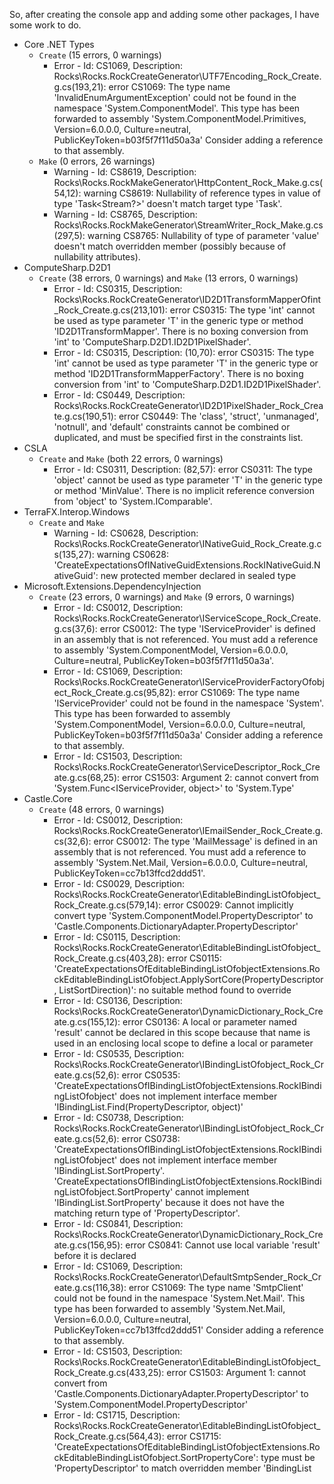 So, after creating the console app and adding some other packages, I have some work to do.

* Core .NET Types
  * `Create` (15 errors, 0 warnings)
    * Error - Id: CS1069, Description: Rocks\Rocks.RockCreateGenerator\UTF7Encoding_Rock_Create.g.cs(193,21): error CS1069: The type name 'InvalidEnumArgumentException' could not be found in the namespace 'System.ComponentModel'. This type has been forwarded to assembly 'System.ComponentModel.Primitives, Version=6.0.0.0, Culture=neutral, PublicKeyToken=b03f5f7f11d50a3a' Consider adding a reference to that assembly.
  * `Make` (0 errors, 26 warnings)
    * Warning - Id: CS8619, Description: Rocks\Rocks.RockMakeGenerator\HttpContent_Rock_Make.g.cs(54,12): warning CS8619: Nullability of reference types in value of type 'Task<Stream?>' doesn't match target type 'Task<Stream>'.
    * Warning - Id: CS8765, Description: Rocks\Rocks.RockMakeGenerator\StreamWriter_Rock_Make.g.cs(297,5): warning CS8765: Nullability of type of parameter 'value' doesn't match overridden member (possibly because of nullability attributes).
* ComputeSharp.D2D1
  * `Create` (38 errors, 0 warnings) and `Make` (13 errors, 0 warnings)
    * Error - Id: CS0315, Description: Rocks\Rocks.RockCreateGenerator\ID2D1TransformMapperOfint_Rock_Create.g.cs(213,101): error CS0315: The type 'int' cannot be used as type parameter 'T' in the generic type or method 'ID2D1TransformMapper<T>'. There is no boxing conversion from 'int' to 'ComputeSharp.D2D1.ID2D1PixelShader'.
    * Error - Id: CS0315, Description: (10,70): error CS0315: The type 'int' cannot be used as type parameter 'T' in the generic type or method 'ID2D1TransformMapperFactory<T>'. There is no boxing conversion from 'int' to 'ComputeSharp.D2D1.ID2D1PixelShader'.
    * Error - Id: CS0449, Description: Rocks\Rocks.RockCreateGenerator\ID2D1PixelShader_Rock_Create.g.cs(190,51): error CS0449: The 'class', 'struct', 'unmanaged', 'notnull', and 'default' constraints cannot be combined or duplicated, and must be specified first in the constraints list.
* CSLA
  * `Create` and `Make` (both 22 errors, 0 warnings)
    * Error - Id: CS0311, Description: (82,57): error CS0311: The type 'object' cannot be used as type parameter 'T' in the generic type or method 'MinValue<T>'. There is no implicit reference conversion from 'object' to 'System.IComparable'.
* TerraFX.Interop.Windows
  * `Create` and `Make`
    * Warning - Id: CS0628, Description: Rocks\Rocks.RockCreateGenerator\INativeGuid_Rock_Create.g.cs(135,27): warning CS0628: 'CreateExpectationsOfINativeGuidExtensions.RockINativeGuid.NativeGuid': new protected member declared in sealed type
* Microsoft.Extensions.DependencyInjection
  * `Create` (23 errors, 0 warnings) and `Make` (9 errors, 0 warnings)
    * Error - Id: CS0012, Description: Rocks\Rocks.RockCreateGenerator\IServiceScope_Rock_Create.g.cs(37,6): error CS0012: The type 'IServiceProvider' is defined in an assembly that is not referenced. You must add a reference to assembly 'System.ComponentModel, Version=6.0.0.0, Culture=neutral, PublicKeyToken=b03f5f7f11d50a3a'.
    * Error - Id: CS1069, Description: Rocks\Rocks.RockCreateGenerator\IServiceProviderFactoryOfobject_Rock_Create.g.cs(95,82): error CS1069: The type name 'IServiceProvider' could not be found in the namespace 'System'. This type has been forwarded to assembly 'System.ComponentModel, Version=6.0.0.0, Culture=neutral, PublicKeyToken=b03f5f7f11d50a3a' Consider adding a reference to that assembly.
    * Error - Id: CS1503, Description: Rocks\Rocks.RockCreateGenerator\ServiceDescriptor_Rock_Create.g.cs(68,25): error CS1503: Argument 2: cannot convert from 'System.Func<IServiceProvider, object>' to 'System.Type'
* Castle.Core
  * `Create` (48 errors, 0 warnings)
    * Error - Id: CS0012, Description: Rocks\Rocks.RockCreateGenerator\IEmailSender_Rock_Create.g.cs(32,6): error CS0012: The type 'MailMessage' is defined in an assembly that is not referenced. You must add a reference to assembly 'System.Net.Mail, Version=6.0.0.0, Culture=neutral, PublicKeyToken=cc7b13ffcd2ddd51'.
	* Error - Id: CS0029, Description: Rocks\Rocks.RockCreateGenerator\EditableBindingListOfobject_Rock_Create.g.cs(579,14): error CS0029: Cannot implicitly convert type 'System.ComponentModel.PropertyDescriptor' to 'Castle.Components.DictionaryAdapter.PropertyDescriptor'
	* Error - Id: CS0115, Description: Rocks\Rocks.RockCreateGenerator\EditableBindingListOfobject_Rock_Create.g.cs(403,28): error CS0115: 'CreateExpectationsOfEditableBindingListOfobjectExtensions.RockEditableBindingListOfobject.ApplySortCore(PropertyDescriptor, ListSortDirection)': no suitable method found to override
	* Error - Id: CS0136, Description: Rocks\Rocks.RockCreateGenerator\DynamicDictionary_Rock_Create.g.cs(155,12): error CS0136: A local or parameter named 'result' cannot be declared in this scope because that name is used in an enclosing local scope to define a local or parameter
	* Error - Id: CS0535, Description: Rocks\Rocks.RockCreateGenerator\IBindingListOfobject_Rock_Create.g.cs(52,6): error CS0535: 'CreateExpectationsOfIBindingListOfobjectExtensions.RockIBindingListOfobject' does not implement interface member 'IBindingList<object>.Find(PropertyDescriptor, object)'
	* Error - Id: CS0738, Description: Rocks\Rocks.RockCreateGenerator\IBindingListOfobject_Rock_Create.g.cs(52,6): error CS0738: 'CreateExpectationsOfIBindingListOfobjectExtensions.RockIBindingListOfobject' does not implement interface member 'IBindingList<object>.SortProperty'. 'CreateExpectationsOfIBindingListOfobjectExtensions.RockIBindingListOfobject.SortProperty' cannot implement 'IBindingList<object>.SortProperty' because it does not have the matching return type of 'PropertyDescriptor'.
	* Error - Id: CS0841, Description: Rocks\Rocks.RockCreateGenerator\DynamicDictionary_Rock_Create.g.cs(156,95): error CS0841: Cannot use local variable 'result' before it is declared
	* Error - Id: CS1069, Description: Rocks\Rocks.RockCreateGenerator\DefaultSmtpSender_Rock_Create.g.cs(116,38): error CS1069: The type name 'SmtpClient' could not be found in the namespace 'System.Net.Mail'. This type has been forwarded to assembly 'System.Net.Mail, Version=6.0.0.0, Culture=neutral, PublicKeyToken=cc7b13ffcd2ddd51' Consider adding a reference to that assembly.
	* Error - Id: CS1503, Description: Rocks\Rocks.RockCreateGenerator\EditableBindingListOfobject_Rock_Create.g.cs(433,25): error CS1503: Argument 1: cannot convert from 'Castle.Components.DictionaryAdapter.PropertyDescriptor' to 'System.ComponentModel.PropertyDescriptor'
	* Error - Id: CS1715, Description: Rocks\Rocks.RockCreateGenerator\EditableBindingListOfobject_Rock_Create.g.cs(564,43): error CS1715: 'CreateExpectationsOfEditableBindingListOfobjectExtensions.RockEditableBindingListOfobject.SortPropertyCore': type must be 'PropertyDescriptor' to match overridden member 'BindingList<object>.SortPropertyCore'
  * `Make` (13 errors, 9 warnings)
    * Warning - Id: CS8619, Description: Rocks\Rocks.RockMakeGenerator\XmlSubtreeReader_Rock_Make.g.cs(282,12): warning CS8619: Nullability of reference types in value of type 'Task<string?>' doesn't match target type 'Task<string>'.
* AutoMapper
  * `Create` (241 errors, 11 warnings) and `Make` (39 errors, 7 warnings)
    * Error - Id: CS0029, Description: Rocks\Rocks.RockCreateGenerator\PathMap_Rock_Create.g.cs(161,14): error CS0029: Cannot implicitly convert type 'System.Reflection.MemberInfo[]' to 'MemberInfo[]'
	* Error - Id: CS0246, Description: Rocks\Rocks.RockCreateGenerator\DuplicateTypeMapConfigurationException_Rock_Create.g.cs(28,131): error CS0246: The type or namespace name 'TypeMapConfigErrors' could not be found (are you missing a using directive or an assembly reference?)
    * Error - Id: CS0311, Description: Rocks\Rocks.RockCreateGenerator\MappingExpressionBaseOfobject_object_object_Rock_Create.g.cs(173,107): error CS0311: The type 'object' cannot be used as type parameter 'TMappingExpression' in the generic type or method 'MappingExpressionBase<TSource, TDestination, TMappingExpression>'. There is no implicit reference conversion from 'object' to 'AutoMapper.IMappingExpressionBase<object, object, object>'.
    * Error - Id: CS0460, Description: Rocks\Rocks.RockCreateGenerator\IMemberConfigurationExpression_Rock_Create.g.cs(334,28): error CS0460: Constraints for override and explicit interface implementation methods are inherited from the base method, so they cannot be specified directly, except for either a 'class', or a 'struct' constraint.
    * Error - Id: CS0507, Description: Rocks\Rocks.RockCreateGenerator\ConstructorParameterMap_Rock_Create.g.cs(674,5): error CS0507: 'CreateExpectationsOfConstructorParameterMapExtensions.RockConstructorParameterMap.SourceType.set': cannot change access modifiers when overriding 'protected' inherited member 'ConstructorParameterMap.SourceType.set'
    * Error - Id: CS0535, Description: Rocks\Rocks.RockCreateGenerator\IGlobalConfiguration_Rock_Create.g.cs(43,6): error CS0535: 'CreateExpectationsOfIGlobalConfigurationExtensions.RockIGlobalConfiguration' does not implement interface member 'IConfigurationProvider.AssertConfigurationIsValid()'
    * Error - Id: CS1503, Description: Rocks\Rocks.RockCreateGenerator\AutoMapperConfigurationException_Rock_Create.g.cs(58,59): error CS1503: Argument 2: cannot convert from 'TypeMapConfigErrors[]' to 'string'
    * Warning - Id: CS8625, Description: Rocks\Rocks.RockCreateGenerator\IMemberConfiguration_Rock_Create.g.cs(52,93): warning CS8625: Cannot convert null literal to non-nullable reference type.
    * Warning - Id: CS8633, Description: Rocks\Rocks.RockCreateGenerator\IMappingExpressionOfobject_object_Rock_Create.g.cs(155,46): warning CS8633: Nullability in constraints for type parameter 'TOtherSource' of method 'CreateExpectationsOfIMappingExpressionOfobject_objectExtensions.RockIMappingExpressionOfobject_object.Include<TOtherSource, TOtherDestination>()' doesn't match the constraints for type parameter 'TOtherSource' of interface method 'IMappingExpression<object, object>.Include<TOtherSource, TOtherDestination>()'. Consider using an explicit interface implementation instead.
* System.Threading.Channels
  * `Create` and `Make`
    * Error - Id: CS0103, Description: Rocks\Rocks.RockCreateGenerator\ChannelReaderOfobject_Rock_Create.g.cs(216,52): error CS0103: The name 'd__12' does not exist in the current context
    * Error - Id: CS1001, Description: Rocks\Rocks.RockCreateGenerator\ChannelReaderOfobject_Rock_Create.g.cs(216,58): error CS1001: Identifier expected
    * Error - Id: CS1026, Description: Rocks\Rocks.RockCreateGenerator\ChannelReaderOfobject_Rock_Create.g.cs(216,38): error CS1026: ) expected
    * Error - Id: CS1031, Description: Rocks\Rocks.RockCreateGenerator\ChannelReaderOfobject_Rock_Create.g.cs(216,38): error CS1031: Type expected
* Polly
  * `Create` (4 errors, 0 warnings)
    * Error - Id: CS0136, Description: Rocks\Rocks.RockCreateGenerator\ITtlStrategy_Rock_Create.g.cs(50,12): error CS0136: A local or parameter named 'result' cannot be declared in this scope because that name is used in an enclosing local scope to define a local or parameter
	* Error - Id: CS0841, Description: Rocks\Rocks.RockCreateGenerator\ITtlStrategy_Rock_Create.g.cs(51,78): error CS0841: Cannot use local variable 'result' before it is declared
  * `Make` (0 errors, 47 warnings)
    * Warning - Id: CS8619, Description: Rocks\Rocks.RockMakeGenerator\IAsyncPolicyOfobject_Rock_Make.g.cs(29,12): warning CS8619: Nullability of reference types in value of type 'Task<object?>' doesn't match target type 'Task<object>'.
* EntityFramework
  * `Create` (a lot, I couldn't get the stats)
    * Error - Id: CS0508, Description: Rocks\Rocks.RockCreateGenerator\IndexBuilderOfobject_Rock_Create.g.cs(76,33): error CS0508: 'CreateExpectationsOfIndexBuilderOfobjectExtensions.RockIndexBuilderOfobject.IsUnique(bool)': return type must be 'IndexBuilder<object>' to match overridden member 'IndexBuilder<object>.IsUnique(bool)'
	* Error - Id: CS0535, Description: Rocks\Rocks.RockCreateGenerator\IDbContextTransaction_Rock_Create.g.cs(386,7): error CS0535: 'CreateExpectationsOfIDbContextTransactionExtensions.RockIDbContextTransaction.ShimRockIDbContextTransaction' does not implement interface member 'IDisposable.Dispose()'
	* Error - Id: CS0738, Description: Rocks\Rocks.RockCreateGenerator\IMutableNavigation_Rock_Create.g.cs(83,6): error CS0738: 'CreateExpectationsOfIMutableNavigationExtensions.RockIMutableNavigation' does not implement interface member 'IReadOnlyNavigation.ForeignKey'. 'CreateExpectationsOfIMutableNavigationExtensions.RockIMutableNavigation.ForeignKey' cannot implement 'IReadOnlyNavigation.ForeignKey' because it does not have the matching return type of 'IReadOnlyForeignKey'.
	* Error - Id: CS0841, Description: Rocks\Rocks.RockCreateGenerator\SaveChangesInterceptor_Rock_Create.g.cs(113,128): error CS0841: Cannot use local variable 'result' before it is declared
	* Error - Id: CS1001, Description: Rocks\Rocks.RockCreateGenerator\ReferenceOfobject_Rock_Create.g.cs(27,96): error CS1001: Identifier expected
    * Error - Id: CS1003, Description: Rocks\Rocks.RockCreateGenerator\ReferenceOfobject_Rock_Create.g.cs(27,96): error CS1003: Syntax error, ',' expected
    * Error - Id: CS1069, Description: Rocks\Rocks.RockCreateGenerator\ITransactionEnlistmentManager_Rock_Create.g.cs(47,34): error CS1069: The type name 'Transaction' could not be found in the namespace 'System.Transactions'. This type has been forwarded to assembly 'System.Transactions.Local, Version=6.0.0.0, Culture=neutral, PublicKeyToken=cc7b13ffcd2ddd51' Consider adding a reference to that assembly.
    * Error - Id: CS1503, Description: Rocks\Rocks.RockCreateGenerator\ModelValidator_Rock_Create.g.cs(308,43): error CS1503: Argument 2: cannot convert from 'Microsoft.EntityFrameworkCore.Diagnostics.IDiagnosticsLogger<Validation>' to 'Microsoft.EntityFrameworkCore.Diagnostics.IDiagnosticsLogger<Microsoft.EntityFrameworkCore.DbLoggerCategory.Model.Validation>'
    * Error - Id: CS1525, Description: Rocks\Rocks.RockCreateGenerator\ReferenceOfobject_Rock_Create.g.cs(32,44): error CS1525: Invalid expression term 'object'
    * Error - Id: CS1729, Description: Rocks\Rocks.RockCreateGenerator\ReferenceOfobject_Rock_Create.g.cs(32,16): error CS1729: 'CreateExpectationsOfReferenceOfobjectExtensions.RockReferenceOfobject' does not contain a constructor that takes 2 arguments
    * Error - Id: CS1750, Description: Rocks\Rocks.RockCreateGenerator\DbContextOptionsBuilderOfobject_Rock_Create.g.cs(116,82): error CS1750: A value of type 'int' cannot be used as a default parameter because there are no standard conversions to type 'LogLevel'
	* Error - Id: CS8138, Description: Rocks\Rocks.RockCreateGenerator\DbContextOptionsOfobject_Rock_Create.g.cs(281,5): error CS8138: Cannot reference 'System.Runtime.CompilerServices.TupleElementNamesAttribute' explicitly. Use the tuple syntax to define tuple names.
    * Warning - Id: CS0169, Description: Rocks\Rocks.RockCreateGenerator\IReadOnlyServiceProperty_Rock_Create.g.cs(462,52): warning CS0169: The field 'CreateExpectationsOfIReadOnlyServicePropertyExtensions.RockIReadOnlyServiceProperty.ShimRockIReadOnlyServiceProperty.mock' is never used
    * Warning - Id: CS0612, Description: Rocks\Rocks.RockCreateGenerator\ModelBuilder_Rock_Create.g.cs(109,5): warning CS0612: 'ModelBuilder.ModelBuilder(IMutableModel)' is obsolete
    * Warning - Id: CS1066, Description: Rocks\Rocks.RockCreateGenerator\IMutableModel_Rock_Create.g.cs(1144,125): warning CS1066: The default value specified for parameter 'condition' will have no effect because it applies to a member that is used in contexts that do not allow optional arguments
    * Warning - Id: CS8604, Description: Rocks\Rocks.RockCreateGenerator\GeometryValueComparerOfobject_Rock_Create.g.cs(308,27): warning CS8604: Possible null reference argument for parameter 'instance' in 'object ValueComparer<object>.Snapshot(object instance)'.
    * Warning - Id: CS8618, Description: Rocks\Rocks.RockCreateGenerator\ISkipNavigation_Rock_Create.g.cs(72,11): warning CS8618: Non-nullable field 'shimForIReadOnlySkipNavigation' must contain a non-null value when exiting constructor. Consider declaring the field as nullable.
  * `Make` (965 errors, 57 warnings)
    * Error - Id: CS0012, Description: Rocks\Rocks.RockMakeGenerator\DiagnosticsLoggerOfobject_Rock_Make.g.cs(55,37): error CS0012: The type 'DiagnosticSource' is defined in an assembly that is not referenced. You must add a reference to assembly 'System.Diagnostics.DiagnosticSource, 
    * Error - Id: CS0051, Description: Rocks\Rocks.RockMakeGenerator\CoreTypeMapping_Rock_Make.g.cs(25,11): error CS0051: Inconsistent accessibility: parameter type 'CoreTypeMapping.CoreTypeMappingParameters' is less accessible than method 'MakeExpectationsOfCoreTypeMappingExtensions.RockCoreTypeMapping.RockCoreTypeMapping(CoreTypeMapping.CoreTypeMappingParameters)'
    * Error - Id: CS0111, Description: Rocks\Rocks.RockMakeGenerator\OwnedNavigationBuilderOfobject_object_Rock_Make.g.cs(311,59): error CS0111: Type 'MakeExpectationsOfOwnedNavigationBuilderOfobject_objectExtensions.RockOwnedNavigationBuilderOfobject_object' already defines a member called 'OwnsMany' with the same parameter types
    * Error - Id: CS0115, Description: Rocks\Rocks.RockMakeGenerator\QueryCompilationContext_Rock_Make.g.cs(70,5): error CS0115: 'MakeExpectationsOfQueryCompilationContextExtensions.RockQueryCompilationContext.QueryTrackingBehavior.set': no suitable method found to override
    * Error - Id: CS0118, Description: Rocks\Rocks.RockMakeGenerator\LazyLoader_Rock_Make.g.cs(19,130): error CS0118: 'Infrastructure' is a namespace but is used like a type
    * Error - Id: CS0122, Description: Rocks\Rocks.RockMakeGenerator\CoreTypeMapping_Rock_Make.g.cs(19,103): error CS0122: 'CoreTypeMapping.CoreTypeMappingParameters' is inaccessible due to its protection level
    * Error - Id: CS0234, Description: Rocks\Rocks.RockMakeGenerator\CompiledQueryCache_Rock_Make.g.cs(3,28): error CS0234: The type or namespace name 'Caching' does not exist in the namespace 'Microsoft.Extensions' (are you missing an assembly reference?)
    * Error - Id: CS0243, Description: Rocks\Rocks.RockMakeGenerator\ConventionDispatcher_Rock_Make.g.cs(242,5): error CS0243: The Conditional attribute is not valid on 'MakeExpectationsOfConventionDispatcherExtensions.RockConventionDispatcher.AssertNoScope()' because it is an override method
    * Error - Id: CS0246, Description: Rocks\Rocks.RockMakeGenerator\DbContextOptionsBuilderOfobject_Rock_Make.g.cs(68,60): error CS0246: The type or namespace name 'IMemoryCache' could not be found (are you missing a using directive or an assembly reference?)
    * Error - Id: CS0311, Description: Rocks\Rocks.RockMakeGenerator\IDbContextFactoryOfobject_Rock_Make.g.cs(14,45): error CS0311: The type 'object' cannot be used as type parameter 'TContext' in the generic type or method 'IDbContextFactory<TContext>'. There is no implicit reference conversion from 'object' to 'Microsoft.EntityFrameworkCore.DbContext'.
    * Error - Id: CS0409, Description: Rocks\Rocks.RockMakeGenerator\DbContextOptionsOfobject_Rock_Make.g.cs(35,11): error CS0409: A constraint clause has already been specified for type parameter 'TExtension'. All of the constraints for a type parameter must be specified in a single where clause.
    * Error - Id: CS0449, Description: Rocks\Rocks.RockMakeGenerator\IDbContextOptions_Rock_Make.g.cs(24,52): error CS0449: The 'class', 'struct', 'unmanaged', 'notnull', and 'default' constraints cannot be combined or duplicated, and must be specified first in the constraints list.
    * Error - Id: CS0453, Description: Rocks\Rocks.RockMakeGenerator\SimpleNullablePrincipalDependentKeyValueFactoryOfobject_object_Rock_Make.g.cs(18,83): error CS0453: The type 'object' must be a non-nullable value type in order to use it as parameter 'TNonNullableKey' in the generic type or method 'SimpleNullablePrincipalDependentKeyValueFactory<TKey, TNonNullableKey>'
    * Error - Id: CS0460, Description: Rocks\Rocks.RockMakeGenerator\DbContextOptionsBuilderOfobject_Rock_Make.g.cs(97,29): error CS0460: Constraints for override and explicit interface implementation methods are inherited from the base method, so they cannot be specified directly, except for either a 'class', or a 'struct' constraint.
    * Error - Id: CS0462, Description: Rocks\Rocks.RockMakeGenerator\ValueComparerOfobject_Rock_Make.g.cs(59,25): error CS0462: The inherited members 'ValueComparer<T>.Equals(object?, object?)' and 'ValueComparer<T>.Equals(T?, T?)' have the same signature in type 'MakeExpectationsOfValueComparerOfobjectExtensions.RockValueComparerOfobject', so they cannot be overridden
    * Error - Id: CS0506, Description: Rocks\Rocks.RockMakeGenerator\TimeSpanToStringConverter_Rock_Make.g.cs(28,28): error CS0506: 'MakeExpectationsOfTimeSpanToStringConverterExtensions.RockTimeSpanToStringConverter.ToString()': cannot override inherited member 'StringTimeSpanConverter<TimeSpan, string>.ToString()' because it is not marked virtual, abstract, or override
    * Error - Id: CS0508, Description: Rocks\Rocks.RockMakeGenerator\TemporaryFloatValueGenerator_Rock_Make.g.cs(43,39): error CS0508: 'MakeExpectationsOfTemporaryFloatValueGeneratorExtensions.RockTemporaryFloatValueGenerator.NextAsync(EntityEntry, CancellationToken)': return type must be 'ValueTask<float>' to match overridden member 'ValueGenerator<float>.NextAsync(EntityEntry, CancellationToken)'
    * Error - Id: CS0535, Description: Rocks\Rocks.RockMakeGenerator\IModelValidator_Rock_Make.g.cs(19,6): error CS0535: 'MakeExpectationsOfIModelValidatorExtensions.RockIModelValidator' does not implement interface member 'IModelValidator.Validate(IModel, IDiagnosticsLogger<DbLoggerCategory.Model.Validation>)'
    * Error - Id: CS0619, Description: Rocks\Rocks.RockMakeGenerator\MethodCallCodeFragment_Rock_Make.g.cs(34,5): error CS0619: 'MethodCallCodeFragment.MethodCallCodeFragment(MethodInfo, object?[], MethodCallCodeFragment)' is obsolete: 'Use the constructor without a chained call, and then invoke Chain() on the result'
    * Error - Id: CS0738, Description: Rocks\Rocks.RockMakeGenerator\IDbContextDependencies_Rock_Make.g.cs(21,6): error CS0738: 'MakeExpectationsOfIDbContextDependenciesExtensions.RockIDbContextDependencies' does not implement interface member 'IDbContextDependencies.UpdateLogger'. 'MakeExpectationsOfIDbContextDependenciesExtensions.RockIDbContextDependencies.UpdateLogger' cannot implement 'IDbContextDependencies.UpdateLogger' because it does not have the matching return type of 'IDiagnosticsLogger<DbLoggerCategory.Update>'.
    * Error - Id: CS1001, Description: Rocks\Rocks.RockMakeGenerator\ReferenceOfobject_Rock_Make.g.cs(14,98): error CS1001: Identifier expected
    * Error - Id: CS1003, Description: Rocks\Rocks.RockMakeGenerator\ReferenceOfobject_Rock_Make.g.cs(16,98): error CS1003: Syntax error, ',' expected
    * Error - Id: CS1069, Description: Rocks\Rocks.RockMakeGenerator\ITransactionEnlistmentManager_Rock_Make.g.cs(24,11): error CS1069: The type name 'Transaction' could not be found in the namespace 'System.Transactions'. This type has been forwarded to assembly 'System.Transactions.Local, Version=6.0.0.0, Culture=neutral, PublicKeyToken=cc7b13ffcd2ddd51' Consider adding a reference to that assembly.
    * Error - Id: CS1503, Description: Rocks\Rocks.RockMakeGenerator\ChangeDetector_Rock_Make.g.cs(23,12): error CS1503: Argument 1: cannot convert from 'Microsoft.EntityFrameworkCore.Diagnostics.IDiagnosticsLogger<Microsoft.EntityFrameworkCore.ChangeTracking>' to 'Microsoft.EntityFrameworkCore.Diagnostics.IDiagnosticsLogger<Microsoft.EntityFrameworkCore.DbLoggerCategory.ChangeTracking>'
    * Error - Id: CS1525, Description: Rocks\Rocks.RockMakeGenerator\ReferenceOfobject_Rock_Make.g.cs(17,30): error CS1525: Invalid expression term 'object'
    * Error - Id: CS1729, Description: Rocks\Rocks.RockMakeGenerator\ReferenceOfobject_Rock_Make.g.cs(15,8): error CS1729: 'MakeExpectationsOfReferenceOfobjectExtensions.RockReferenceOfobject' does not contain a constructor that takes 1 arguments
    * Error - Id: CS1750, Description: Rocks\Rocks.RockMakeGenerator\DbContextOptionsBuilderOfobject_Rock_Make.g.cs(40,82): error CS1750: A value of type 'int' cannot be used as a default parameter because there are no standard conversions to type 'LogLevel'
    * Error - Id: CS8138, Description: Rocks\Rocks.RockMakeGenerator\WarningsConfigurationBuilder_Rock_Make.g.cs(49,54): error CS8138: Cannot reference 'System.Runtime.CompilerServices.TupleElementNamesAttribute' explicitly. Use the tuple syntax to define tuple names.
    * Warning - Id: CS0612, Description: Rocks\Rocks.RockMakeGenerator\ModelBuilder_Rock_Make.g.cs(46,5): warning CS0612: 'ModelBuilder.ModelBuilder(IMutableModel)' is obsolete
    * Warning - Id: CS1066, Description: Rocks\Rocks.RockMakeGenerator\IConventionSkipNavigationBuilder_Rock_Make.g.cs(65,103): warning CS1066: The default value specified for parameter 'fromDataAnnotation' will have no effect because it applies to a member that is used in contexts that do not allow optional arguments
    * Warning - Id: CS8604, Description: Rocks\Rocks.RockMakeGenerator\ReferenceOfobject_Rock_Make.g.cs(17,38): warning CS8604: Possible null reference argument for parameter '' in 'RockReferenceOfobject.RockReferenceOfobject(object, object)'.
    * Warning - Id: CS8619, Description: Rocks\Rocks.RockMakeGenerator\CompiledAsyncTaskQueryOfobject_object_Rock_Make.g.cs(54,12): warning CS8619: Nullability of reference types in value of type 'Task<object?>' doesn't match target type 'Task<object>'.
* IdentityModel
  * `Create` (0 errors, 20 warnings)
    * Warning - Id: CS8625, Description: Rocks\Rocks.RockCreateGenerator\DynamicClientRegistrationResponse_Rock_Create.g.cs(142,164): warning CS8625: Cannot convert null literal to non-nullable reference type.
  * `Make` (0 errors, 11 warnings)
    * Warning - Id: CS8619, Description: Rocks\Rocks.RockMakeGenerator\IDiscoveryCache_Rock_Make.g.cs(24,12): warning CS8619: Nullability of reference types in value of type 'Task<DiscoveryDocumentResponse?>' doesn't match target type 'Task<DiscoveryDocumentResponse>'.
    * Warning - Id: CS8625, Description: Rocks\Rocks.RockMakeGenerator\TokenResponse_Rock_Make.g.cs(33,72): warning CS8625: Cannot convert null literal to non-nullable reference type.
* CsvHelper
  * `Create` (78 errors, 3 warnings)
    * Error - Id: CS0103, Description: Rocks\Rocks.RockCreateGenerator\CsvReader_Rock_Create.g.cs(1446,55): error CS0103: The name 'd__93' does not exist in the current context
    * Error - Id: CS0111, Description: Rocks\Rocks.RockCreateGenerator\MemberMapOfobject_object_Rock_Create.g.cs(447,46): error CS0111: Type 'CreateExpectationsOfMemberMapOfobject_objectExtensions.RockMemberMapOfobject_object' already defines a member called 'Ignore' with the same parameter types
    * Error - Id: CS0460, Description: Rocks\Rocks.RockCreateGenerator\DefaultClassMapOfobject_Rock_Create.g.cs(666,23): error CS0460: Constraints for override and explicit interface implementation methods are inherited from the base method, so they cannot be specified directly, except for either a 'class', or a 'struct' constraint.
    * Error - Id: CS0507, Description: Rocks\Rocks.RockCreateGenerator\MemberMapOfobject_object_Rock_Create.g.cs(723,5): error CS0507: 'CreateExpectationsOfMemberMapOfobject_objectExtensions.RockMemberMapOfobject_object.Data.set': cannot change access modifiers when overriding 'protected' inherited member 'MemberMap.Data.set'
    * Error - Id: CS0508, Description: Rocks\Rocks.RockCreateGenerator\MemberMapOfobject_object_Rock_Create.g.cs(208,30): error CS0508: 'CreateExpectationsOfMemberMapOfobject_objectExtensions.RockMemberMapOfobject_object.Ignore(bool)': return type must be 'MemberMap<object, object>' to match overridden member 'MemberMap<object, object>.Ignore(bool)'
    * Error - Id: CS1001, Description: Rocks\Rocks.RockCreateGenerator\CsvReader_Rock_Create.g.cs(1394,63): error CS1001: Identifier expected
    * Error - Id: CS1026, Description: Rocks\Rocks.RockCreateGenerator\CsvReader_Rock_Create.g.cs(1394,38): error CS1026: ) expected
    * Error - Id: CS1031, Description: Rocks\Rocks.RockCreateGenerator\CsvReader_Rock_Create.g.cs(1394,38): error CS1031: Type expected
    * Error - Id: CS1970, Description: Rocks\Rocks.RockCreateGenerator\DynamicRecordCreator_Rock_Create.g.cs(151,13): error CS1970: Do not use 'System.Runtime.CompilerServices.DynamicAttribute'. Use the 'dynamic' keyword instead.
    * Warning - Id: CS8424, Description: Rocks\Rocks.RockCreateGenerator\CsvReader_Rock_Create.g.cs(1448,73): warning CS8424: The EnumeratorCancellationAttribute applied to parameter 'cancellationToken' will have no effect. The attribute is only effective on a parameter of type CancellationToken in an async-iterator method returning IAsyncEnumerable
  * `Make` (63 errors, 3 warnings)
    * Error - Id: CS0103, Description: Rocks\Rocks.RockMakeGenerator\CsvReader_Rock_Make.g.cs(267,55): error CS0103: The name 'd__93' does not exist in the current context
    * Error - Id: CS0111, Description: Rocks\Rocks.RockMakeGenerator\MemberMapOfobject_object_Rock_Make.g.cs(99,46): error CS0111: Type 'MakeExpectationsOfMemberMapOfobject_objectExtensions.RockMemberMapOfobject_object' already defines a member called 'Ignore' with the same parameter types
    * Error - Id: CS0460, Description: Rocks\Rocks.RockMakeGenerator\CsvReader_Rock_Make.g.cs(216,24): error CS0460: Constraints for override and explicit interface implementation methods are inherited from the base method, so they cannot be specified directly, except for either a 'class', or a 'struct' constraint.
    * Error - Id: CS0507, Description: Rocks\Rocks.RockMakeGenerator\MemberMap_Rock_Make.g.cs(88,5): error CS0507: 'MakeExpectationsOfMemberMapExtensions.RockMemberMap.TypeConverterOption.set': cannot change access modifiers when overriding 'protected' inherited member 'MemberMap.TypeConverterOption.set'
    * Error - Id: CS0508, Description: Rocks\Rocks.RockMakeGenerator\MemberMapOfobject_object_Rock_Make.g.cs(54,30): error CS0508: 'MakeExpectationsOfMemberMapOfobject_objectExtensions.RockMemberMapOfobject_object.Ignore(bool)': return type must be 'MemberMap<object, object>' to match overridden member 'MemberMap<object, object>.Ignore(bool)'
    * Error - Id: CS1001, Description: Rocks\Rocks.RockMakeGenerator\CsvReader_Rock_Make.g.cs(258,63): error CS1001: Identifier expected
    * Error - Id: CS1026, Description: Rocks\Rocks.RockMakeGenerator\CsvReader_Rock_Make.g.cs(258,38): error CS1026: ) expected
    * Error - Id: CS1031, Description: Rocks\Rocks.RockMakeGenerator\CsvReader_Rock_Make.g.cs(258,38): error CS1031: Type expected
    * Warning - Id: CS8424, Description: Rocks\Rocks.RockMakeGenerator\CsvReader_Rock_Make.g.cs(273,76): warning CS8424: The EnumeratorCancellationAttribute applied to parameter 'cancellationToken' will have no effect. The attribute is only effective on a parameter of type CancellationToken in an async-iterator method returning IAsyncEnumerable



In some cases, the error count was different between `Create` and `Make`, which is confusing.

Note that Moq, ImageSharp, Mono.Cecil, FluentAssertions, StackExchange.Redis, Google.Protobuf, and Microsoft.CodeAnalyis.CSharp have runtime errors because `ExposesInternalsTo()` assumes only one InternalsVisibleToAttribute will ever be found, which is a **terrible** assumption. I created a test, `CheckExposureWhenSourceAssemblyHasMultipleInternalsVisibleToWithOneTargetAssemblyName()` which should pass once I fix this.

The TerraFX libraries I think are targeting .NET 7 features, so those are also problematic:

Unhandled exception. System.TypeLoadException: Virtual static method 'get_NativeGuid' is not implemented on type 'TerraFX.Interop.DirectX.D3D12MA_Allocation' from assembly 'TerraFX.Interop.D3D12MemoryAllocator, Version=2.0.0.0, Culture=neutral, PublicKeyToken=35b01b53313a6f7e'.
   at Program.<Main>$(String[] args)
   
I need to not allow interfaces with static abstract members to be mocked, and not rely upon the compiler forbidding it.